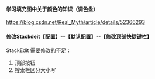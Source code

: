 #### 学习填充图中关于颜色的知识（调色盘）
https://blog.csdn.net/Real_Myth/article/details/52366293

#### 修改Stackdeit【配置】--【默认配置】--【修改顶部快捷键栏】
StackEdit 需要修改的不足：
1. 顶部按钮
2. 搜索栏区分大小写
<!--stackedit_data:
eyJoaXN0b3J5IjpbMTcyMDgxNzc3OCwtOTg4NzIxNTY5XX0=
-->
